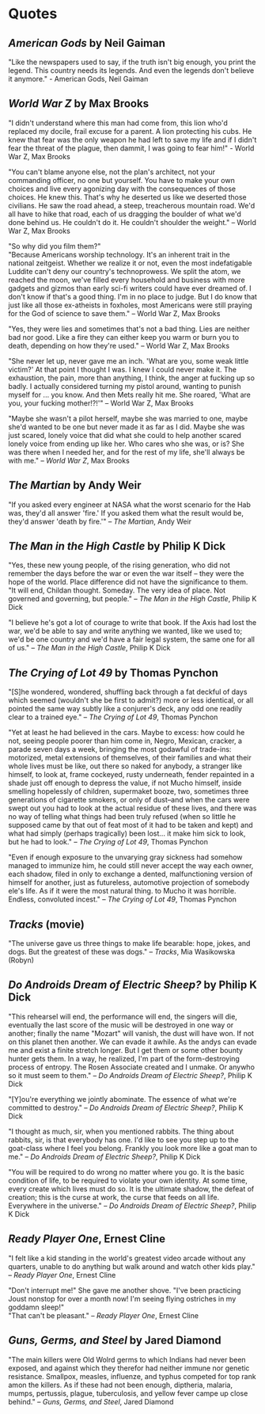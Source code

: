 # Quotes

## *American Gods* by Neil Gaiman

"Like the newspapers used to say, if the truth isn't big enough, you print the legend. This country needs its legends. And even the legends don't believe it anymore." - American Gods, Neil Gaiman

## *World War Z* by Max Brooks

"I didn't understand where this man had come from, this lion who'd replaced my docile, frail excuse for a parent. A lion protecting his cubs. He knew that fear was the only weapon he had left to save my life and if I didn't fear the threat of the plague, then dammit, I was going to fear him!" - World War Z, Max Brooks

"You can't blame anyone else, not the plan's architect, not your commanding officer, no one but yourself. You have to make your own choices and live every agonizing day with the consequences of those choices. He knew this. That's why he deserted us like we deserted those civilians. He saw the road ahead, a steep, treacherous mountain road. We'd all have to hike that road, each of us dragging the boulder of what we'd done behind us. He couldn't do it. He couldn't shoulder the weight." – World War Z, Max Brooks

"So why did you film them?"  
"Because Americans worship technology. It's an inherent trait in the national zeitgeist. Whether we realize it or not, even the most indefatigable Luddite can't deny our country's technoprowess. We split the atom, we reached the moon, we've filled every household and business with more gadgets and gizmos than early sci-fi writers could have ever dreamed of. I don't know if that's a good thing. I'm in no place to judge. But I do know that just like all those ex-atheists in foxholes, most Americans were still praying for the God of science to save them." – World War Z, Max Brooks

"Yes, they were lies and sometimes that's not a bad thing. Lies are neither bad nor good. Like a fire they can either keep you warm or burn you to death, depending on how they're used." – World War Z, Max Brooks

"She never let up, never gave me an inch. 'What are you, some weak little victim?' At that point I thought I was. I knew I could never make it. The exhaustion, the pain, more than anything, I think, the anger at fucking up so badly. I actually considered turning my pistol around, wanting to punish myself for ... you know. And then Mets really hit me. She roared, 'What are you, your fucking mother!?!'" – World War Z, Max Brooks

"Maybe she wasn't a pilot herself, maybe she was married to one, maybe she'd wanted to be one but never made it as far as I did. Maybe she was just scared, lonely voice that did what she could to help another scared lonely voice from ending up like her. Who cares who she was, or is? She was there when I needed her, and for the rest of my life, she'll always be with me." – *World War Z*, Max Brooks

## *The Martian* by Andy Weir

"If you asked every engineer at NASA what the worst scenario for the Hab was, they'd all answer 'fire.' If you asked them what the result would be, they'd answer 'death by fire.'" – *The Martian*, Andy Weir

## *The Man in the High Castle* by Philip K Dick

"Yes, these new young people, of the rising generation, who did not remember the days before the war or even the war itself – they were the hope of the world. Place difference did not have the significance to them.  
"It will end, Childan thought. Someday. The very idea of place. Not governed and governing, but people." – *The Man in the High Castle*, Philip K Dick

"I believe he's got a lot of courage to write that book. If the Axis had lost the war, we'd be able to say and write anything we wanted, like we used to; we'd be one country and we'd have a fair legal system, the same one for all of us." – *The Man in the High Castle*, Philip K Dick

## *The Crying of Lot 49* by Thomas Pynchon

"[S]he wondered, wondered, shuffling back through a fat deckful of days which seemed (wouldn't she be first to admit?) more or less identical, or all pointed the same way subtly like a conjurer's deck, any odd one readily clear to a trained eye." – *The Crying of Lot 49*, Thomas Pynchon

"Yet at least he had believed in the cars. Maybe to excess: how could he not, seeing people poorer than him come in, Negro, Mexican, cracker, a parade seven days a week, bringing the most godawful of trade-ins: motorized, metal extensions of themselves, of their families and what their whole lives must be like, out there so naked for anybody, a stranger like himself, to look at, frame cockeyed, rusty underneath, fender repainted in a shade just off enough to depress the value, if not Mucho himself, inside smelling hopelessly of children, supermaket booze, two, sometimes three generations of cigarette smokers, or only of dust–and when the cars were swept out you had to look at the actual residue of these lives, and there was no way of telling what things had been truly refused (when so little he supposed came by that out of feat most of it had to be taken and kept) and what had simply (perhaps tragically) been lost... it make him sick to look, but he had to look." – *The Crying of Lot 49*, Thomas Pynchon

"Even if enough exposure to the unvarying gray sickness had somehow managed to immunize him, he could still never accept the way each owner, each shadow, filed in only to exchange a dented, malfunctioning version of himself for another, just as futureless, automotive projection of somebody ele's life. As if it were the most natural thing. to Mucho it was horrible. Endless, convoluted incest." – *The Crying of Lot 49*, Thomas Pynchon

## *Tracks* (movie)

"The universe gave us three things to make life bearable: hope, jokes, and dogs. But the greatest of these was dogs." – *Tracks*, Mia Wasikowska (Robyn)

## *Do Androids Dream of Electric Sheep?* by Philip K Dick

"This rehearsel will end, the performance will end, the singers will die, eventually the last score of the music will be destroyed in one way or another; finally the name "Mozart" will vanish, the dust will have won. If not on this planet then another. We can evade it awhile. As the andys can evade me and exist a finite stretch longer. But I get them or some other bounty hunter gets them. In a way, he realized, I'm part of the form-destroying process of entropy. The Rosen Associate created and I unmake. Or anywho so it must seem to them." – *Do Androids Dream of Electric Sheep?*, Philip K Dick

"[Y]ou're everything we jointly abominate. The essence of what we're committed to destroy." – *Do Androids Dream of Electric Sheep?*, Philip K Dick

"I thought as much, sir, when you mentioned rabbits. The thing about rabbits, sir, is that everybody has one. I'd like to see you step up to the goat-class where I feel you belong. Frankly you look more like a goat man to me." – *Do Androids Dream of Electric Sheep?*, Philip K Dick

"You will be required to do wrong no matter where you go. It is the basic condition of life, to be required to violate your own identity. At some time, every create which lives must do so. It is the ultimate shadow, the defeat of creation; this is the curse at work, the curse that feeds on all life. Everywhere in the universe." – *Do Androids Dream of Electric Sheep?*, Philip K Dick

## *Ready Player One*, Ernest Cline

"I felt like a kid standing in the world's greatest video arcade without any quarters, unable to do anything but walk around and watch other kids play." – *Ready Player One*, Ernest Cline

"Don't interrupt me!" She gave me another shove. "I've been practicing Joust nonstop for over a month now! I'm seeing flying ostriches in my goddamn sleep!"  
"That can't be pleasant." – *Ready Player One*, Ernest Cline

## *Guns, Germs, and Steel* by Jared Diamond 

"The main killers were Old Wolrd germs to which Indians had never been exposed, and against which they therefor had neither immune nor genetic resistance. Smallpox, measles, influenze, and typhus competed for top rank amon the killers. As if these had not been enough, diptheria, malaria, mumps, pertussis, plague, tuberculosis, and yellow fever campe up close behind." – *Guns, Germs, and Steel*, Jared Diamond
